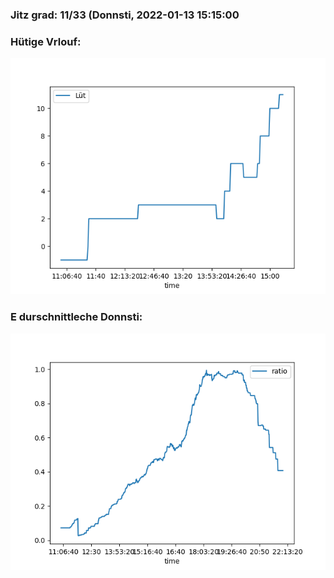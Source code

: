 ### Jitz grad: 11/33 (Donnsti, 2022-01-13 15:15:00

### Hütige Vrlouf:
![Graph](Today.png)

### E durschnittleche Donnsti:
![Graph](Donnsti.png)